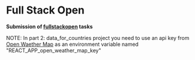 # Full Stack Open

**Submission of [fullstackopen](https://fullstackopen.com/en) tasks**

  

NOTE: In part 2: data_for_countries project you need to use an api key from [Open Waether Map](https://openweathermap.org) as an environment variable named "REACT_APP_open_weather_map_key"
